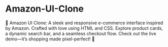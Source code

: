 # Amazon-UI-Clone
🛒 Amazon UI Clone: A sleek and responsive e-commerce interface inspired by Amazon. Crafted with love using HTML and CSS. Explore product cards, a dynamic search bar, and a seamless checkout flow. Check out the live demo—it’s shopping made pixel-perfect! 🌟
